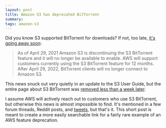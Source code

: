 ```yaml
---
layout: post
title: Amazon S3 has deprecated BitTorrent
summary:
tags: amazon-s3
---
```


Did you know S3 supported BitTorrent for downloads?
If not, too late, [it's going away soon](https://github.com/awsdocs/amazon-s3-userguide/commit/0d1759880ccb1818ab0f14129ba1321c519d2ac1#diff-72be9d82d9be9bda6a297a4fbd11aca66ecde97e4f90de6f86bdf95c5f6b72c0):

> As of April 29, 2021 Amazon S3 is discontinuing the S3 BitTorrent feature and it will no longer be available to enable.
> AWS will support customers currently using the S3 BitTorrent feature for 12 months.
> After April 29, 2022, BitTorrent clients will no longer connect to Amazon S3.

This news snuck out very quietly in an update to the S3 User Guide, but the entire page about S3 BitTorrent was [removed less than a week later](https://github.com/awsdocs/amazon-s3-userguide/commit/7a83e40b35637a9d42827b9b296b0112e688c15f#diff-72be9d82d9be9bda6a297a4fbd11aca66ecde97e4f90de6f86bdf95c5f6b72c0).

I assume AWS will actively reach out to customers who use S3 BitTorrent, but otherwise this news is almost impossible to find.
It's mentioned in a few forum threads, Reddit posts, and [tweets](https://twitter.com/alexwlchan/status/1402141021476167684), but that's it.
This short post is meant to create a more easily searchable link for a fairly rare example of an AWS feature deprecation.
